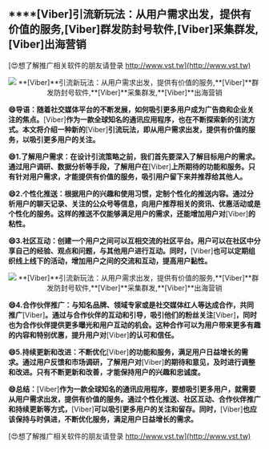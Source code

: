 ## ****[Viber]**引流新玩法：从用户需求出发，提供有价值的服务,**[Viber]**群发防封号软件,**[Viber]**采集群发,**[Viber]**出海营销**

[😍想了解推广相关软件的朋友请登录 http://www.vst.tw](http://www.vst.tw)

 <center><img src="https://vst.tw/MP4/tuiguang/png/2.png" alt="**[Viber]**引流新玩法：从用户需求出发，提供有价值的服务,**[Viber]**群发防封号软件,**[Viber]**采集群发,**[Viber]**出海营销"></center>

**😄导语：随着社交媒体平台的不断发展，如何吸引更多用户成为广告商和企业关注的焦点。**[Viber]**作为一款全球知名的通讯应用程序，也在不断探索新的引流方式。本文将介绍一种新的**[Viber]**引流玩法，即从用户需求出发，提供有价值的服务，以吸引更多用户的关注。**

**😄1.了解用户需求：在设计引流策略之前，我们首先要深入了解目标用户的需求。通过用户调研、数据分析等手段，了解用户在**[Viber]**上所期待的功能和服务。只有针对用户需求，才能提供有价值的服务，吸引用户留下来并推荐给其他人。**

**😄2.个性化推送：根据用户的兴趣和使用习惯，定制个性化的推送内容。通过分析用户的聊天记录、关注的公众号等信息，向用户推荐相关的资讯、优惠活动或是个性化的服务。这样的推送不仅能够满足用户的需求，还能增加用户对**[Viber]**的粘性。**

**😄3.社区互动：创建一个用户之间可以互相交流的社区平台。用户可以在社区中分享自己的经验、观点和问题，与其他用户进行互动。同时，**[Viber]**也可以定期组织线上线下的活动，增加用户之间的交流和互动，提高用户黏性。**

 <center><img src="https://vst.tw/MP4/tuiguang/png/8.png" alt="**[Viber]**引流新玩法：从用户需求出发，提供有价值的服务,**[Viber]**群发防封号软件,**[Viber]**采集群发,**[Viber]**出海营销"></center>

**😄4.合作伙伴推广：与知名品牌、领域专家或是社交媒体红人等达成合作，共同推广**[Viber]**。通过与合作伙伴的互动和引导，吸引他们的粉丝关注**[Viber]**，同时也为合作伙伴提供更多曝光和用户互动的机会。这种合作可以为用户带来更多有趣的内容和特别优惠，提升用户对**[Viber]**的认可和信任。**

**😄5.持续更新和改进：不断优化**[Viber]**的功能和服务，满足用户日益增长的需求。通过用户反馈和市场调研，了解用户对**[Viber]**的期待和意见，及时进行调整和改进。只有不断更新和改善，才能保持用户的兴趣和忠诚度。**

**😄总结：**[Viber]**作为一款全球知名的通讯应用程序，要想吸引更多用户，就需要从用户需求出发，提供有价值的服务。通过个性化推送、社区互动、合作伙伴推广和持续更新等方式，**[Viber]**可以吸引更多用户的关注和留存。同时，**[Viber]**也应该保持与时俱进，不断优化服务，满足用户日益增长的需求。**

[😍想了解推广相关软件的朋友请登录 http://www.vst.tw](http://www.vst.tw)



